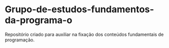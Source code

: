 # Grupo-de-estudos-fundamentos-da-programa-o
Repositório criado para auxiliar na fixação dos conteúdos fundamentais de programação. 
